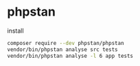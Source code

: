 # phpstan

install

```sh
composer require --dev phpstan/phpstan
vendor/bin/phpstan analyse src tests
vendor/bin/phpstan analyse -l 6 app tests
```